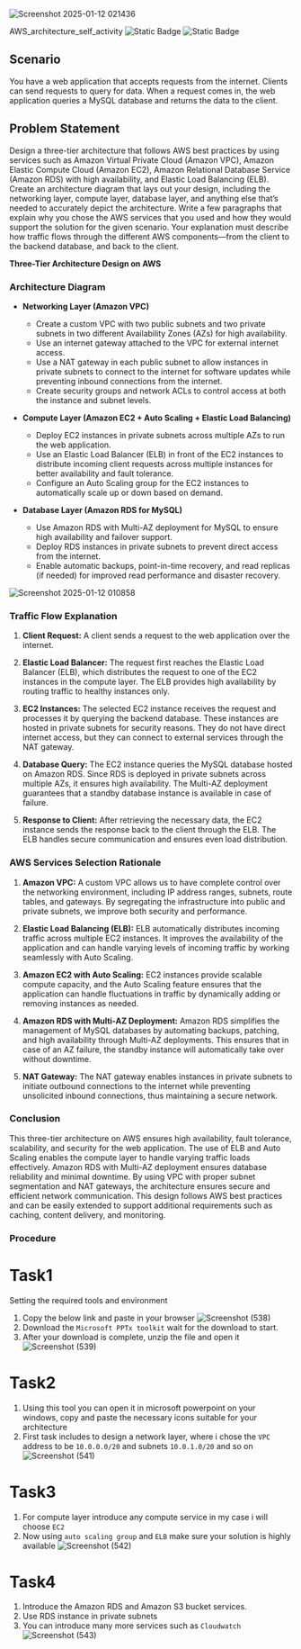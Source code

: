 ![Screenshot 2025-01-12 021436](https://github.com/user-attachments/assets/32f1e551-0706-4c8a-b4c2-e444ce65b371) 

AWS_architecture_self_activity
![Static Badge](https://img.shields.io/badge/Windows-orange)
![Static Badge](https://img.shields.io/badge/MicrosoftPowerpoint-purple)

## Scenario
You have a web application that accepts requests from the internet. Clients can send requests to query for data. When a request comes in, the web application queries a MySQL database and returns the data to the client.

## Problem Statement
Design a three-tier architecture that follows AWS best practices by using services such as Amazon Virtual Private Cloud (Amazon VPC), Amazon Elastic Compute Cloud (Amazon EC2), Amazon Relational Database Service (Amazon RDS) with high availability, and Elastic Load Balancing (ELB). Create an architecture diagram that lays out your design, including the networking layer, compute layer, database layer, and anything else that’s needed to accurately depict the architecture. Write a few paragraphs that explain why you chose the AWS services that you used and how they would support the solution for the given scenario. Your explanation must describe how traffic flows through the different AWS components—from the client to the backend database, and back to the client.

**Three-Tier Architecture Design on AWS**

### **Architecture Diagram**
- **Networking Layer (Amazon VPC)**
  - Create a custom VPC with two public subnets and two private subnets in two different Availability Zones (AZs) for high availability.
  - Use an internet gateway attached to the VPC for external internet access.
  - Use a NAT gateway in each public subnet to allow instances in private subnets to connect to the internet for software updates while preventing inbound connections from the internet.
  - Create security groups and network ACLs to control access at both the instance and subnet levels.

- **Compute Layer (Amazon EC2 + Auto Scaling + Elastic Load Balancing)**
  - Deploy EC2 instances in private subnets across multiple AZs to run the web application.
  - Use an Elastic Load Balancer (ELB) in front of the EC2 instances to distribute incoming client requests across multiple instances for better availability and fault tolerance.
  - Configure an Auto Scaling group for the EC2 instances to automatically scale up or down based on demand.

- **Database Layer (Amazon RDS for MySQL)**
  - Use Amazon RDS with Multi-AZ deployment for MySQL to ensure high availability and failover support.
  - Deploy RDS instances in private subnets to prevent direct access from the internet.
  - Enable automatic backups, point-in-time recovery, and read replicas (if needed) for improved read performance and disaster recovery.

![Screenshot 2025-01-12 010858](https://github.com/user-attachments/assets/e15bc4d4-a3e2-46f2-8d05-6692ac8005e4)

### **Traffic Flow Explanation**
1. **Client Request:**
   A client sends a request to the web application over the internet.

2. **Elastic Load Balancer:**
   The request first reaches the Elastic Load Balancer (ELB), which distributes the request to one of the EC2 instances in the compute layer. The ELB provides high availability by routing traffic to healthy instances only.

3. **EC2 Instances:**
   The selected EC2 instance receives the request and processes it by querying the backend database. These instances are hosted in private subnets for security reasons. They do not have direct internet access, but they can connect to external services through the NAT gateway.

4. **Database Query:**
   The EC2 instance queries the MySQL database hosted on Amazon RDS. Since RDS is deployed in private subnets across multiple AZs, it ensures high availability. The Multi-AZ deployment guarantees that a standby database instance is available in case of failure.

5. **Response to Client:**
   After retrieving the necessary data, the EC2 instance sends the response back to the client through the ELB. The ELB handles secure communication and ensures even load distribution.

### **AWS Services Selection Rationale**

1. **Amazon VPC:**
   A custom VPC allows us to have complete control over the networking environment, including IP address ranges, subnets, route tables, and gateways. By segregating the infrastructure into public and private subnets, we improve both security and performance.

2. **Elastic Load Balancing (ELB):**
   ELB automatically distributes incoming traffic across multiple EC2 instances. It improves the availability of the application and can handle varying levels of incoming traffic by working seamlessly with Auto Scaling.

3. **Amazon EC2 with Auto Scaling:**
   EC2 instances provide scalable compute capacity, and the Auto Scaling feature ensures that the application can handle fluctuations in traffic by dynamically adding or removing instances as needed.

4. **Amazon RDS with Multi-AZ Deployment:**
   Amazon RDS simplifies the management of MySQL databases by automating backups, patching, and high availability through Multi-AZ deployments. This ensures that in case of an AZ failure, the standby instance will automatically take over without downtime.

5. **NAT Gateway:**
   The NAT gateway enables instances in private subnets to initiate outbound connections to the internet while preventing unsolicited inbound connections, thus maintaining a secure network.

### **Conclusion**
This three-tier architecture on AWS ensures high availability, fault tolerance, scalability, and security for the web application. The use of ELB and Auto Scaling enables the compute layer to handle varying traffic loads effectively. Amazon RDS with Multi-AZ deployment ensures database reliability and minimal downtime. By using VPC with proper subnet segmentation and NAT gateways, the architecture ensures secure and efficient network communication. This design follows AWS best practices and can be easily extended to support additional requirements such as caching, content delivery, and monitoring.

### Procedure
# Task1 
Setting the required tools and environment
1. Copy the below link and paste in your browser
   ![Screenshot (538)](https://github.com/user-attachments/assets/ee98fcec-ccce-4e61-b139-63a9814135a9)
2. Download the `Microsoft PPTx toolkit` wait for the download to start.
3. After your download is complete, unzip the file and open it
   ![Screenshot (539)](https://github.com/user-attachments/assets/70c12866-fb29-4367-87b8-32a40b005a38)
# Task2 
1. Using this tool you can open it in microsoft powerpoint on your windows, copy and paste the necessary icons suitable for your architecture
2. First task includes to design a network layer, where i chose the `VPC` address to be `10.0.0.0/20` and subnets `10.0.1.0/20` and so on
   ![Screenshot (541)](https://github.com/user-attachments/assets/cdacefc0-16d9-44b7-b19a-5500fe96769e)

# Task3
1. For compute layer introduce any compute service in my case i will choose `EC2`
2. Now using `auto scaling group` and `ELB` make sure your solution is highly available
   ![Screenshot (542)](https://github.com/user-attachments/assets/48738cdd-636c-4e72-8fd8-5972312c0242)

# Task4
1. Introduce the Amazon RDS and Amazon S3 bucket services.
2. Use RDS instance in private subnets
3. You can introduce many more services such as `Cloudwatch`
   ![Screenshot (543)](https://github.com/user-attachments/assets/85443fd4-41ee-46ce-988d-814b1e11c78e)
